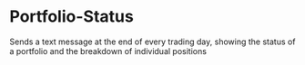 # Portfolio-Status
Sends a text message at the end of every trading day, showing the status of a portfolio and the breakdown of individual positions

